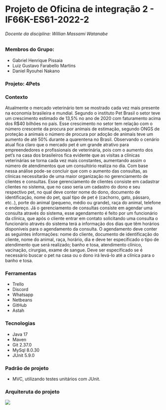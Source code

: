 # Projeto de Oficina de integração 2 - IF66K-ES61-2022-2 
###### Docente da disciplina: Willian Massami Watanabe

### Membros do Grupo:
- Gabriel Henrique Pissaia
- Luiz Gustavo Farabello Martins
- Daniel Ryouhei Nakano

### Projeto: 4Pets

### Contexto
Atualmente o mercado veterinário tem se mostrado cada vez mais presente na economia brasileira e mundial. Segundo o instituto Pet Brasil o setor teve um crescimento estimado de 13,5% no ano de 2020 com faturamento acima dos R$40 bilhões no país. Esse crescimento no setor tem relação com o número crescente da procura por animais de estimação, segundo ONGS de proteção a animais o número de procura por adoção de animais teve um aumento de até 50% durante a quarentena no Brasil. 
Observando o cenário atual fica claro que o mercado pet é um grande atrativo para empreendedores e profissionais de veterinária, pois com o aumento dos pet’s na casa dos brasileiros fica evidente que as visitas a clínicas veterinárias se torna cada vez mais constantes, aumentando assim o número de atendimentos que um consultório  realiza no dia. 
Com base nessa análise pode-se concluir que com o aumento das consultas, as clínicas necessitarão de uma maior organização no gerenciamento de clientes e consultas. Esse gerenciamento de clientes consiste em cadastrar clientes no sistema, que no caso seria um cadastro do dono e seu respectivo pet, no qual deve conter nome do dono, documento de identificação, nome do pet, qual tipo de pet é (cachorro, gato, pássaro, etc..), porte do animal (pequeno, médio ou grande), raça do animal, telefone e endereço. Já o gerenciamento de consultas consiste em agendar uma consulta através do sistema, esse agendamento é feito por um funcionário da clínica, que após o cliente entrar em contato solicitando uma consulta o funcionário através do sistema terá a informação dos dias que têm horários disponíveis para o agendamento da consulta. O agendamento deve conter as seguintes informações: nome do cliente, documento de identificação do cliente, nome do animal, raça, horário, dia e deve ter especificado o tipo de atendimento  que será realizado; banho e tosa, atendimento clínico, vacinação, cirurgias, exame de sangue. Deve ser especificado se é necessário buscar o pet na casa ou o dono irá levá-lo até a clínica para o banho e tosa.

### Ferramentas
- Trello
- Discord
- Whatsapp
- Netbeans
- GitHub
- Astah

### Tecnologias
- Java 17
- Maven 
- Git 2.37.0
- MySql 8.0.30
- JUnit 5.9.0

### Padrão de projeto
- MVC, utilizando testes unitários com JUnit.

### Arquiteruta do projeto
<img src="https://imgur.com/gallery/gjSuwS2.png">
